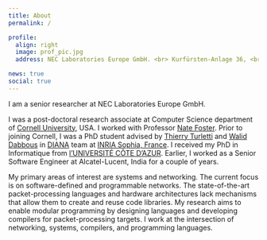 ```yaml
---
title: About
permalink: /

profile:
  align: right
  image: prof_pic.jpg
  address: NEC Laboratories Europe GmbH. <br> Kurfürsten-Anlage 36, <br> 69115 Heidelberg, Germany

news: true
social: true
---
```


I am a senior researcher at NEC Laboratories Europe GmbH. 

I was a post-doctoral research associate at Computer Science department
of <a href="https://www.cornell.edu" target="_blank">Cornell University</a>, USA. 
I worked with Professor <a href="https://www.cs.cornell.edu/~jnfoster/" target="_blank">Nate Foster</a>.
Prior to joining Cornell, I was a PhD student advised by 
[Thierry Turletti](https://team.inria.fr/diana/team-members/thierry-turletti/) and
[Walid Dabbous](https://team.inria.fr/diana/team-members/walid-dabbous/) in
[DIANA](https://team.inria.fr/diana/team-members/)
team at [INRIA Sophia, France](https://www.inria.fr/fr/centre-inria-sophia-antipolis-mediterranee). 
I received my PhD in Informatique from [l’UNIVERSITÉ CÔTE D’AZUR](http://univ-cotedazur.fr/fr). 
Earlier, I worked as a Senior Software Engineer at Alcatel-Lucent, India for a
couple of years.


My primary areas of interest are systems and networking. The current focus is on
software-defined and programmable networks. The state-of-the-art packet-processing
languages and hardware architectures lack mechanisms that allow them to create 
and reuse code libraries. My research aims to enable modular programming by 
designing languages and developing compilers for packet-processing targets. I 
work at the intersection of networking, systems, compilers, and programming 
languages.



